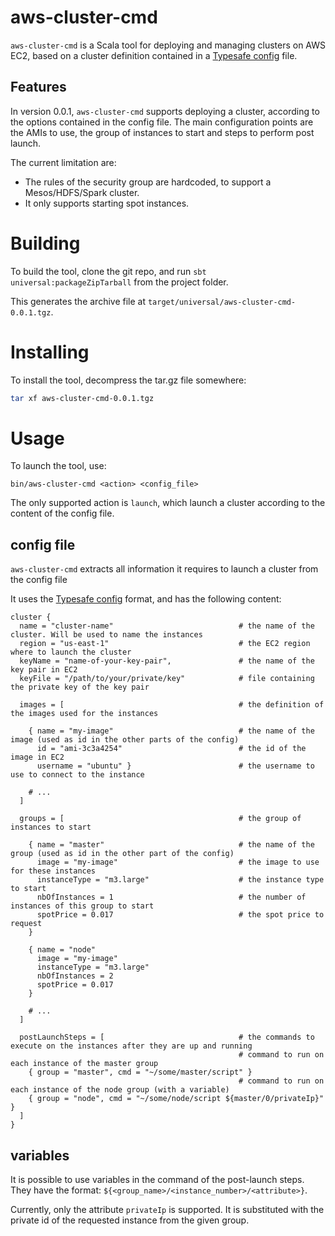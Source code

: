 # aws-cluster-cmd

`aws-cluster-cmd` is a Scala tool for deploying and managing clusters on AWS EC2, based on a cluster definition contained in a [Typesafe config](https://github.com/typesafehub/config) file.

## Features

In version 0.0.1, `aws-cluster-cmd` supports deploying a cluster, according to the options contained in the config file. The main configuration points are the AMIs
 to use, the group of instances to start and steps to perform post launch.

The current limitation are:

* The rules of the security group are hardcoded, to support a Mesos/HDFS/Spark cluster.
* It only supports starting spot instances.

# Building

To build the tool, clone the git repo, and run `sbt universal:packageZipTarball` from the project folder.

This generates the archive file at `target/universal/aws-cluster-cmd-0.0.1.tgz`.

# Installing

To install the tool, decompress the tar.gz file somewhere:

```bash
tar xf aws-cluster-cmd-0.0.1.tgz
```

# Usage

To launch the tool, use:

```
bin/aws-cluster-cmd <action> <config_file>
```

The only supported action is `launch`, which launch a cluster according to the content of the config file.

## config file

`aws-cluster-cmd` extracts all information it requires to launch a cluster from the config file

It uses the [Typesafe config](https://github.com/typesafehub/config) format, and has the following content:


```
cluster { 
  name = "cluster-name"                            # the name of the cluster. Will be used to name the instances
  region = "us-east-1"                             # the EC2 region where to launch the cluster
  keyName = "name-of-your-key-pair",               # the name of the key pair in EC2
  keyFile = "/path/to/your/private/key"            # file containing the private key of the key pair

  images = [                                       # the definition of the images used for the instances

    { name = "my-image"                            # the name of the image (used as id in the other parts of the config)
      id = "ami-3c3a4254"                          # the id of the image in EC2
      username = "ubuntu" }                        # the username to use to connect to the instance

    # ...
  ]

  groups = [                                       # the group of instances to start

    { name = "master"                              # the name of the group (used as id in the other part of the config)
      image = "my-image"                           # the image to use for these instances
      instanceType = "m3.large"                    # the instance type to start
      nbOfInstances = 1                            # the number of instances of this group to start
      spotPrice = 0.017                            # the spot price to request 
    }

    { name = "node"
      image = "my-image"
      instanceType = "m3.large"
      nbOfInstances = 2
      spotPrice = 0.017
    }

    # ...
  ]

  postLaunchSteps = [                              # the commands to execute on the instances after they are up and running
                                                   # command to run on each instance of the master group
    { group = "master", cmd = "~/some/master/script" }
                                                   # command to run on each instance of the node group (with a variable)
    { group = "node", cmd = "~/some/node/script ${master/0/privateIp}" }
  ]
}
```

## variables

It is possible to use variables in the command of the post-launch steps. They have the format:   `${<group_name>/<instance_number>/<attribute>}`.

Currently, only the attribute `privateIp` is supported. It is substituted with the private id of the requested instance from the given group.


